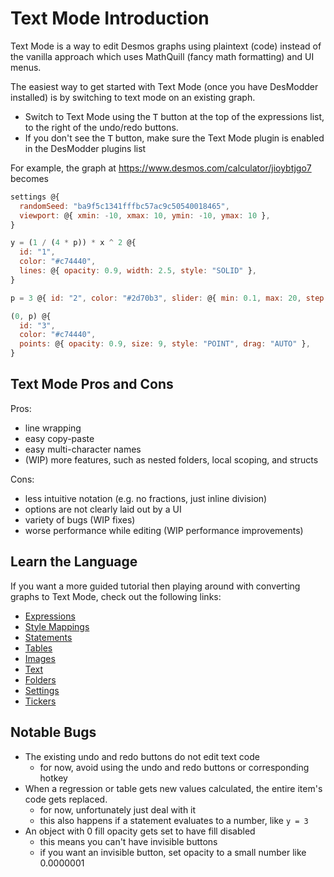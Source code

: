 # Text Mode Introduction

Text Mode is a way to edit Desmos graphs using plaintext (code) instead of the vanilla approach which uses MathQuill (fancy math formatting) and UI menus.

The easiest way to get started with Text Mode (once you have DesModder installed) is by switching to text mode on an existing graph.

- Switch to Text Mode using the <kbd>T</kbd> button at the top of the expressions list, to the right of the undo/redo buttons.
- If you don't see the <kbd>T</kbd> button, make sure the Text Mode plugin is enabled in the DesModder plugins list

For example, the graph at <https://www.desmos.com/calculator/jioybtjgo7> becomes

```js
settings @{
  randomSeed: "ba9f5c1341fffbc57ac9c50540018465",
  viewport: @{ xmin: -10, xmax: 10, ymin: -10, ymax: 10 },
}

y = (1 / (4 * p)) * x ^ 2 @{
  id: "1",
  color: "#c74440",
  lines: @{ opacity: 0.9, width: 2.5, style: "SOLID" },
}

p = 3 @{ id: "2", color: "#2d70b3", slider: @{ min: 0.1, max: 20, step: 0 } }

(0, p) @{
  id: "3",
  color: "#c74440",
  points: @{ opacity: 0.9, size: 9, style: "POINT", drag: "AUTO" },
}
```

## Text Mode Pros and Cons

Pros:

- line wrapping
- easy copy-paste
- easy multi-character names
- (WIP) more features, such as nested folders, local scoping, and structs

Cons:

- less intuitive notation (e.g. no fractions, just inline division)
- options are not clearly laid out by a UI
- variety of bugs (WIP fixes)
- worse performance while editing (WIP performance improvements)

## Learn the Language

If you want a more guided tutorial then playing around with converting graphs to Text Mode, check out the following links:

- [Expressions](./expressions.md)
- [Style Mappings](./style-mappings.md)
- [Statements](./statements.md)
- [Tables](./tables.md)
- [Images](./images.md)
- [Text](./text.md)
- [Folders](./folders.md)
- [Settings](./settings.md)
- [Tickers](./tickers.md)

## Notable Bugs

- The existing undo and redo buttons do not edit text code
  - for now, avoid using the undo and redo buttons or corresponding hotkey
- When a regression or table gets new values calculated, the entire item's code gets replaced.
  - for now, unfortunately just deal with it
  - this also happens if a statement evaluates to a number, like `y = 3`
- An object with 0 fill opacity gets set to have fill disabled
  - this means you can't have invisible buttons
  - if you want an invisible button, set opacity to a small number like 0.0000001
